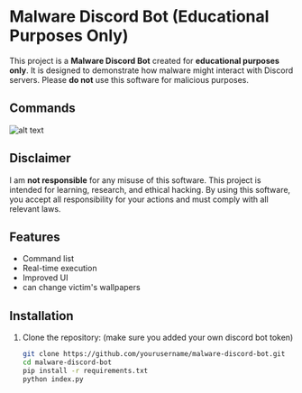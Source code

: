 # Malware Discord Bot (Educational Purposes Only)

This project is a **Malware Discord Bot** created for **educational purposes only**. It is designed to demonstrate how malware might interact with Discord servers. Please **do not** use this software for malicious purposes.

## Commands
![alt text](https://media.discordapp.net/attachments/1305451657357819926/1318638261576667136/cmds.PNG?ex=67630d14&is=6761bb94&hm=995d51a9e4395602949fae4e8d639592a082cda46123cd73ca3a3c4a452f89d3&=&format=webp&quality=lossless)

## Disclaimer

I am **not responsible** for any misuse of this software. This project is intended for learning, research, and ethical hacking. By using this software, you accept all responsibility for your actions and must comply with all relevant laws.

## Features

- Command list
- Real-time execution
- Improved UI
- can change victim's wallpapers

## Installation

1. Clone the repository: (make sure you added your own discord bot token)
   ```bash
   git clone https://github.com/yourusername/malware-discord-bot.git
   cd malware-discord-bot
   pip install -r requirements.txt
   python index.py
